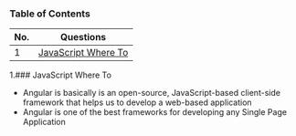 ### Table of Contents

| No. | Questions |
|---- | ---------
|1 | [JavaScript Where To](#JavaScript-Where-To)|         




1.### JavaScript Where To

* Angular is basically is an open-source, JavaScript-based client-side framework that helps us to develop a web-based application
* Angular is one of the best frameworks for developing any Single Page Application
